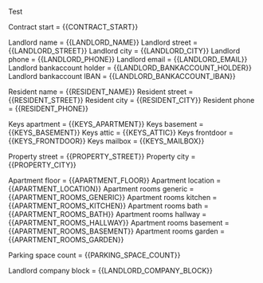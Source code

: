 Test

Contract start = {{CONTRACT_START}}

Landlord name = {{LANDLORD_NAME}}
Landlord street = {{LANDLORD_STREET}}
Landlord city = {{LANDLORD_CITY}}
Landlord phone = {{LANDLORD_PHONE}}
Landlord email = {{LANDLORD_EMAIL}}
Landlord bankaccount holder = {{LANDLORD_BANKACCOUNT_HOLDER}}
Landlord bankaccount IBAN = {{LANDLORD_BANKACCOUNT_IBAN}}

Resident name = {{RESIDENT_NAME}}
Resident street = {{RESIDENT_STREET}}
Resident city = {{RESIDENT_CITY}}
Resident phone = {{RESIDENT_PHONE}}

Keys apartment = {{KEYS_APARTMENT}}
Keys basement = {{KEYS_BASEMENT}}
Keys attic = {{KEYS_ATTIC}}
Keys frontdoor = {{KEYS_FRONTDOOR}}
Keys mailbox = {{KEYS_MAILBOX}}

Property street = {{PROPERTY_STREET}}
Property city = {{PROPERTY_CITY}}

Apartment floor = {{APARTMENT_FLOOR}}
Apartment location = {{APARTMENT_LOCATION}}
Apartment rooms generic = {{APARTMENT_ROOMS_GENERIC}}
Apartment rooms kitchen = {{APARTMENT_ROOMS_KITCHEN}}
Apartment rooms bath = {{APARTMENT_ROOMS_BATH}}
Apartment rooms hallway = {{APARTMENT_ROOMS_HALLWAY}}
Apartment rooms basement = {{APARTMENT_ROOMS_BASEMENT}}
Apartment rooms garden = {{APARTMENT_ROOMS_GARDEN}}

Parking space count = {{PARKING_SPACE_COUNT}}

Landlord company block = {{LANDLORD_COMPANY_BLOCK}}
